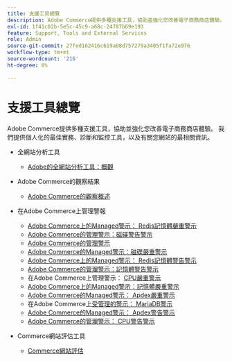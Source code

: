 ```yaml
---
title: 支援工具總覽
description: Adobe Commerce提供多種支援工具，協助並強化您改善電子商務商店體驗。 我們提供個人化的最佳實務、診斷和監控工具，以及有關您網站的最相關資訊。
exl-id: 1f41c02b-5e5c-45c9-a68c-24787b69e193
feature: Support, Tools and External Services
role: Admin
source-git-commit: 27fed162416c619a08d757279a3405f1fa72e976
workflow-type: tm+mt
source-wordcount: '216'
ht-degree: 0%

---
```


# 支援工具總覽

Adobe Commerce提供多種支援工具，協助並強化您改善電子商務商店體驗。 我們提供個人化的最佳實務、診斷和監控工具，以及有關您網站的最相關資訊。

* 全網站分析工具

   * [Adobe的全網站分析工具：概觀](/help/support-tools/site-wide-analysis-tool/swat-tool-overview.md)

* Adobe Commerce的觀察結果

   * [Adobe Commerce的觀察概述](https://experienceleague.adobe.com/en/docs/commerce-operations/tools/observation-for-adobe-commerce/intro)

* 在Adobe Commerce上管理警報
   * [Adobe Commerce上的Managed警示： Redis記憶體嚴重警示](https://experienceleague.adobe.com/en/docs/commerce-operations/tools/managed-alerts-for-adobe-commerce/managed-alerts-on-magento-commerce-redis-memory-critical-alert)
   * [Adobe Commerce的管理警示：磁碟警告警示](https://experienceleague.adobe.com/en/docs/commerce-operations/tools/managed-alerts-for-adobe-commerce/managed-alerts-for-magento-commerce-disk-warning-alert)
   * [Adobe Commerce的管理警示](https://experienceleague.adobe.com/en/docs/commerce-operations/tools/managed-alerts-for-adobe-commerce/managed-alerts-for-magento-commerce)
   * [Adobe Commerce的Managed警示：磁碟嚴重警示](https://experienceleague.adobe.com/en/docs/commerce-operations/tools/managed-alerts-for-adobe-commerce/managed-alerts-for-magento-commerce-disk-critical-alert)
   * [Adobe Commerce上的Managed警示： Redis記憶體警告警示](https://experienceleague.adobe.com/en/docs/commerce-operations/tools/managed-alerts-for-adobe-commerce/managed-alerts-on-magento-commerce-redis-memory-warning-alert)
   * [Adobe Commerce的管理警示：記憶體警告警示](https://experienceleague.adobe.com/en/docs/commerce-operations/tools/managed-alerts-for-adobe-commerce/managed-alerts-for-magento-commerce-memory-warning-alert)
   * 在Adobe Commerce上管理警示： [CPU嚴重警示](https://experienceleague.adobe.com/en/docs/commerce-operations/tools/managed-alerts-for-adobe-commerce/managed-alerts-on-magento-commerce-cpu-critical-alert)
   * [Adobe Commerce上的Managed警示：記憶體嚴重警示](https://experienceleague.adobe.com/en/docs/commerce-operations/tools/managed-alerts-for-adobe-commerce/managed-alerts-on-magento-commerce-memory-critical-alert)
   * [Adobe Commerce的Managed警示： Apdex嚴重警示](https://experienceleague.adobe.com/en/docs/commerce-operations/tools/managed-alerts-for-adobe-commerce/managed-alerts-for-magento-commerce-apdex-critical-alert)
   * 在Adobe Commerce上[受管理的警示： MariaDB警示](https://experienceleague.adobe.com/en/docs/commerce-operations/tools/managed-alerts-for-adobe-commerce/managed-alerts-on-magento-commerce-mariadb-alerts)
   * [Adobe Commerce的Managed警示： Apdex警告警示](https://experienceleague.adobe.com/en/docs/commerce-operations/tools/managed-alerts-for-adobe-commerce/managed-alerts-for-magento-commerce-apdex-warning-alert)
   * [Adobe Commerce的管理警示： CPU警告警示](https://experienceleague.adobe.com/en/docs/commerce-operations/tools/managed-alerts-for-adobe-commerce/managed-alerts-for-magento-commerce-cpu-warning-alert)
* Commerce網站評估工具
   * [Commerce網站評估](https://experienceleague.adobe.com/tools/commerce-site-assessment/index.html)
